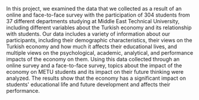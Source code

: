 In this project, we examined the data that we collected as a result of an online and face-to-face survey with the participation of 304 students from 37 different departments studying at Middle East Technical University,
including different variables about the Turkish economy and its relationship with students.
Our data includes a variety of information about our participants, including their demographic characteristics,
their views on the Turkish economy and how much it affects their educational lives, and multiple views on the psychological, academic, analytical, and performance impacts of the economy on them.
Using this data collected through an online survey and a face-to-face survey, topics about the impact of the economy on METU students and its impact on their future thinking were analyzed.
The results show that the economy has a significant impact on students' educational life and future development and affects their performance.
